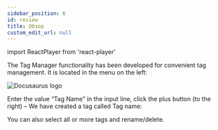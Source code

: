 ```yaml
---
sidebar_position: 6
id: review
title: Обзор
custom_edit_url: null
---
```

import ReactPlayer from 'react-player'

The Tag Manager functionality has been developed for convenient tag management. It is located in the menu on the left:

![Docusaurus logo](/img/eng/sw/tag-manager.png)

Enter the value “Tag Name” in the input line, click the plus button (to the right) – We have created a tag called Tag name:

<!-- ![Docusaurus logo](/img/eng/sw/tag-manager.png) -->

You can also select all or more tags and rename/delete.

